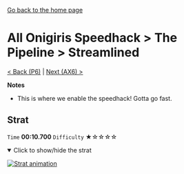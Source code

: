 [Go back to the home page](https://github.com/Doublevil/scbspeedrun)

# All Onigiris Speedhack > The Pipeline > Streamlined

[< Back (P6)](https://github.com/Doublevil/scbspeedrun/blob/main/levels/arb_sh/P/P6.md) | [Next (AX6) >](https://github.com/Doublevil/scbspeedrun/blob/main/levels/arb_sh/A/AX6.md)

**Notes**
- This is where we enable the speedhack! Gotta go fast.

## Strat

`Time` **00:10.700** `Difficulty` ★☆☆☆☆
<details open>
  <summary>Click to show/hide the strat</summary>

  [![Strat animation](https://github.com/Doublevil/scbspeedrun/blob/main/media/levels/P/Streamlined_Strat.webp)](https://github.com/Doublevil/scbspeedrun/blob/main/media/levels/P/Streamlined_Strat.mp4?raw=true)
</details>
